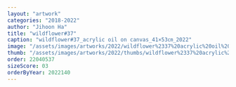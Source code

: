 ```yaml
---
layout: "artwork"
categories: "2018-2022"
author: "Jihoon Ha"
title: "wildflower#37"
caption: "wildflower#37_acrylic oil on canvas_41×53㎝_2022"
image: "/assets/images/artworks/2022/wildflower%2337%20acrylic%20oil%20on%20canvas%2041x53cm%202022.jpg"
thumb: "/assets/images/artworks/2022/thumbs/wildflower%2337%20acrylic%20oil%20on%20canvas%2041x53cm%202022.jpg"
order: 22040537
sizeScore: 03
orderByYear: 2022140
---
```


